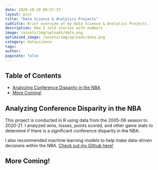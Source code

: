 ```yaml
---
date: 2020-10-29 08:57:37
layout: post
title: "Data Science & Analytics Projects"
subtitle: Brief overview of my Data Science & Analytics Projects.
description: How I told stories with numbers
image: /assets/img/uploads/data.png
optimized_image: /assets/img/uploads/data.png
category: datascience
tags:
author:
paginate: false
---
```


<div id="toc_container">
<h2 class="toc_title">Table of Contents</h2>
<ul class="toc_list">
  <li><a href="#Analyzing Conference Disparity in the NBA">Analyzing Conference Disparity in the NBA</a></li>
  <li><a href="#More Coming!">More Coming!</a></li>
</ul>
</div>

<h2 id="Analyzing Conference Disparity in the NBA">Analyzing Conference Disparity in the NBA</h2>
This project is conducted in R using data from the 2005-06 season to 2020-21. I analyzed wins, losses, points scored, and other game stats to determine if there is a significant conference disparity in the NBA.

I also recommended machine learning models to help make data-driven decisions within the NBA. 
<a href="https://github.com/mein-lee/NBA_conference_disparity">Check out my Github here! </a>

<h2 id="More Coming!">More Coming!</h2>
